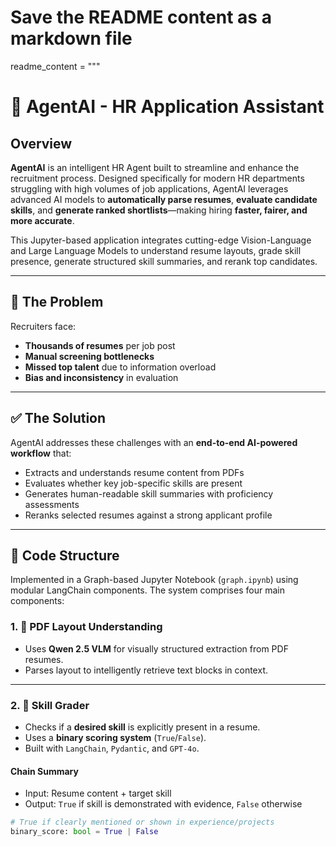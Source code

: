 # Save the README content as a markdown file

readme_content = """
# 🧠 AgentAI - HR Application Assistant

## Overview

**AgentAI** is an intelligent HR Agent built to streamline and enhance the recruitment process. Designed specifically for modern HR departments struggling with high volumes of job applications, AgentAI leverages advanced AI models to **automatically parse resumes**, **evaluate candidate skills**, and **generate ranked shortlists**—making hiring **faster, fairer, and more accurate**.

This Jupyter-based application integrates cutting-edge Vision-Language and Large Language Models to understand resume layouts, grade skill presence, generate structured skill summaries, and rerank top candidates.

---

## 🚨 The Problem

Recruiters face:
- **Thousands of resumes** per job post
- **Manual screening bottlenecks**
- **Missed top talent** due to information overload
- **Bias and inconsistency** in evaluation

---

## ✅ The Solution

AgentAI addresses these challenges with an **end-to-end AI-powered workflow** that:
- Extracts and understands resume content from PDFs
- Evaluates whether key job-specific skills are present
- Generates human-readable skill summaries with proficiency assessments
- Reranks selected resumes against a strong applicant profile

---

## 📁 Code Structure

Implemented in a Graph-based Jupyter Notebook (`graph.ipynb`) using modular LangChain components. The system comprises four main components:

### 1. 📄 PDF Layout Understanding
- Uses **Qwen 2.5 VLM** for visually structured extraction from PDF resumes.
- Parses layout to intelligently retrieve text blocks in context.

---

### 2. 🧪 Skill Grader

- Checks if a **desired skill** is explicitly present in a resume.
- Uses a **binary scoring system** (`True`/`False`).
- Built with `LangChain`, `Pydantic`, and `GPT-4o`.

#### Chain Summary
- Input: Resume content + target skill
- Output: `True` if skill is demonstrated with evidence, `False` otherwise

```python
# True if clearly mentioned or shown in experience/projects
binary_score: bool = True | False

